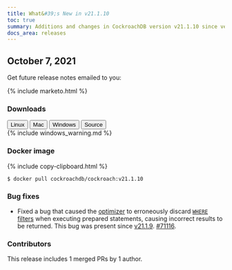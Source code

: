 ```yaml
---
title: What&#39;s New in v21.1.10
toc: true
summary: Additions and changes in CockroachDB version v21.1.10 since version v21.1.9
docs_area: releases 
---
```


## October 7, 2021

Get future release notes emailed to you:

{%  include marketo.html %}

### Downloads

<div id="os-tabs" class="filters clearfix">
    <a href="https://binaries.cockroachdb.com/cockroach-v21.1.10.linux-amd64.tgz"><button id="linux" class="filter-button" data-scope="linux" data-eventcategory="linux-binary-release-notes">Linux</button></a>
    <a href="https://binaries.cockroachdb.com/cockroach-v21.1.10.darwin-10.9-amd64.tgz"><button id="mac" class="filter-button" data-scope="mac" data-eventcategory="mac-binary-release-notes">Mac</button></a>
    <a href="https://binaries.cockroachdb.com/cockroach-v21.1.10.windows-6.2-amd64.zip"><button id="windows" class="filter-button" data-scope="windows" data-eventcategory="windows-binary-release-notes">Windows</button></a>
    <a href="https://binaries.cockroachdb.com/cockroach-v21.1.10.src.tgz"><button id="source" class="filter-button" data-scope="source" data-eventcategory="source-release-notes">Source</button></a>
</div>

<section class="filter-content" data-scope="windows">
{%  include windows_warning.md %}
</section>

### Docker image

{%  include copy-clipboard.html %}
~~~shell
$ docker pull cockroachdb/cockroach:v21.1.10
~~~

### Bug fixes

- Fixed a bug that caused the [optimizer](../v21.1/cost-based-optimizer.html) to erroneously discard [`WHERE` filters](../v21.1/selection-queries.html) when executing prepared statements, causing incorrect results to be returned. This bug was present since [v21.1.9](v21.1.9.html). [#71116][#71116].

### Contributors

This release includes 1 merged PRs by 1 author.

[#71116]: https://github.com/cockroachdb/cockroach/pull/71116
